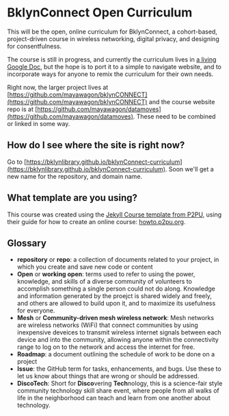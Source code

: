 # BklynConnect Open Curriculum

This will be the open, online curriculum for BklynConnect, a cohort-based, project-driven course in wireless networking, digital privacy, and designing for consentfulness. 

The course is still in progress, and currently the curriculum lives in [a living Google Doc](https://docs.google.com/document/d/1sZLhq8VYMmUQGTuuZ0I7k-LEnMXuVUUwcUOOeXRQPus/edit?usp=sharing), but the hope is to port it to a simple to navigate website, and to incorporate ways for anyone to remix the curriculum for their own needs.

Right now, the larger project lives at [https://github.com/mayawagon/bklynCONNECT](https://github.com/mayawagon/bklynCONNECT) and the course website repo is at [https://github.com/mayawagon/datamoves](https://github.com/mayawagon/datamoves). These need to be combined or linked in some way. 

## How do I see where the site is right now?

Go to [https://bklynlibrary.github.io/bklynConnect-curriculum](https://bklynlibrary.github.io/bklynConnect-curriculum). Soon we'll get a new name for the repository, and domain name. 

## What template are you using?

This course was created using the [Jekyll Course template from P2PU](http://github.com/p2pu/jekyll-course-template), using their guide for how to create an online course: [howto.p2pu.org](http://howto.p2pu.org). 

## Glossary
- **repository** or **repo**: a collection of documents related to your project, in which you create and save new code or content
- **Open** or **working open**: terms used to refer to using the power, knowledge, and skills of a diverse community of volunteers to accomplish something a single person could not do along. Knowledge and information generated by the proejct is shared widely and freely, and others are allowed to build upon it, and to maximize its usefulness for everyone.  
- **Mesh** or **Community-driven mesh wireless network**: Mesh networks are wireless networks (WiFi) that connect communities by using inexpensive deveices to transmit wireless internet signals between each device and into the community, allowing anyone within the connectivity range to log on to the network and access the internet for free. 
- **Roadmap**: a document outlining the schedule of work to be done on a project
- **Issue**: the GitHub term for tasks, enhancements, and bugs. Use these to let us know about things that are wrong or should be addressed. 
- **DiscoTech**: Short for **Disco**vering **Tech**nology, this is a science-fair style community technology skill share event, where people from all walks of life in the neighborhood can teach and learn from one another about technology. 

